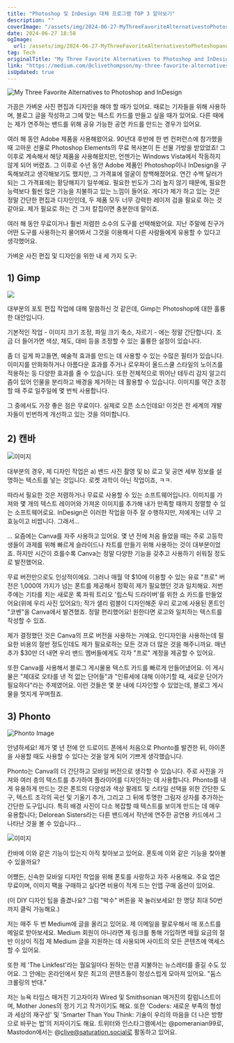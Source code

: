 ```yaml
---
title: "Photoshop 및 InDesign 대체 프로그램 TOP 3 알아보기"
description: ""
coverImage: "/assets/img/2024-06-27-MyThreeFavoriteAlternativestoPhotoshopandInDesign_0.png"
date: 2024-06-27 18:58
ogImage:
  url: /assets/img/2024-06-27-MyThreeFavoriteAlternativestoPhotoshopandInDesign_0.png
tag: Tech
originalTitle: "My Three Favorite Alternatives to Photoshop and InDesign"
link: "https://medium.com/@clivethompson/my-three-favorite-alternatives-to-photoshop-and-indesign-23c269410553"
isUpdated: true
---
```


![My Three Favorite Alternatives to Photoshop and InDesign](/assets/img/2024-06-27-MyThreeFavoriteAlternativestoPhotoshopandInDesign_0.png)

가끔은 가벼운 사진 편집과 디자인을 해야 할 때가 있어요. 때로는 기자들을 위해 사용하며, 블로그 글을 작성하고 그에 맞는 텍스트 카드를 만들고 싶을 때가 있어요. 다른 때에는 제가 연주하는 밴드를 위해 공유 가능한 공연 카드를 만드는 경우가 있어요.

여러 해 동안 Adobe 제품을 사용해왔어요. 90년대 후반에 한 번 컨퍼런스에 참가했을 때 고마운 선물로 Photoshop Elements의 무료 복사본이 든 선물 가방을 받았었죠! 그 이후로 계속해서 해당 제품을 사용해왔지만, 언젠가는 Windows Vista에서 작동하지 않게 되어 버렸죠. 그 이후로 수년 동안 Adobe 제품인 Photoshop이나 InDesign을 구독해보려고 생각해보기도 했지만, 그 가격표에 얼굴이 창백해졌어요. 연간 수백 달러가 되는 그 가격표에는 황당해지기 일쑤예요. 필요한 빈도가 그리 높지 않기 때문에, 필요한 능력보다 훨씬 많은 기능을 지불하고 있는 느낌이 들어요. 게다가 제가 하고 있는 것은 정말 간단한 편집과 디자인인데, 두 제품 모두 너무 강력한 레이저 검을 필요로 하는 것 같아요. 제가 필요로 하는 건 그저 칼집이면 충분한데 말이죠.

<!-- cozy-coder - 수평 -->

<ins class="adsbygoogle"
     style="display:block"
     data-ad-client="ca-pub-4877378276818686"
     data-ad-slot="1107185301"
     data-ad-format="auto"
     data-full-width-responsive="true"></ins>

<script>
     (adsbygoogle = window.adsbygoogle || []).push({});
</script>

여러 해 동안 무료이거나 훨씬 저렴한 소수의 도구를 선택해왔어요. 지난 주말에 친구가 어떤 도구를 사용하는지 물어봐서 그것을 이용해서 다른 사람들에게 유용할 수 있다고 생각했어요.

가벼운 사진 편집 및 디자인을 위한 내 세 가지 도구:

## 1) Gimp

<img src="/assets/img/2024-06-27-MyThreeFavoriteAlternativestoPhotoshopandInDesign_1.png" />

<!-- cozy-coder - 수평 -->

<ins class="adsbygoogle"
     style="display:block"
     data-ad-client="ca-pub-4877378276818686"
     data-ad-slot="1107185301"
     data-ad-format="auto"
     data-full-width-responsive="true"></ins>

<script>
     (adsbygoogle = window.adsbygoogle || []).push({});
</script>

대부분의 포토 편집 작업에 대해 말씀하신 것 같은데, Gimp는 Photoshop에 대한 훌륭한 대안입니다.

기본적인 작업 - 이미지 크기 조정, 파일 크기 축소, 자르기 - 에는 정말 간단합니다. 조금 더 들어가면 색상, 채도, 대비 등을 조정할 수 있는 훌륭한 설정이 있습니다.

좀 더 깊게 파고들면, 예술적 효과를 만드는 데 사용할 수 있는 수많은 필터가 있습니다. 이미지를 만화화하거나 아름다운 효과를 주거나 로우파이 올드스쿨 스타일의 노이즈를 적용하는 등 다양한 효과를 줄 수 있습니다. 또한 전체적으로 뛰어난 테두리 감지 알고리즘이 있어 인물을 분리하고 배경을 제거하는 데 활용할 수 있습니다. 이미지를 약간 조정할 때 주로 일주일에 몇 번씩 사용합니다.

그 중에서도 가장 좋은 점은 무료이다. 실제로 오픈 소스인데요! 이것은 전 세계의 개발자들이 빈번하게 개선하고 있는 것을 의미합니다.

<!-- cozy-coder - 수평 -->

<ins class="adsbygoogle"
     style="display:block"
     data-ad-client="ca-pub-4877378276818686"
     data-ad-slot="1107185301"
     data-ad-format="auto"
     data-full-width-responsive="true"></ins>

<script>
     (adsbygoogle = window.adsbygoogle || []).push({});
</script>

## 2) 캔바

![이미지](/assets/img/2024-06-27-MyThreeFavoriteAlternativestoPhotoshopandInDesign_2.png)

대부분의 경우, 제 디자인 작업은 a) 밴드 사진 촬영 및 b) 로고 및 공연 세부 정보를 설명하는 텍스트를 넣는 것입니다. 로켓 과학이 아닌 작업이죠, ㅋㅋ.

따라서 필요한 것은 저렴하거나 무료로 사용할 수 있는 소프트웨어입니다. 이미지를 가져와 몇 개의 텍스트 레이어와 가져온 이미지를 추가해 내가 만족할 때까지 정렬할 수 있는 소프트웨어로요. InDesign은 이러한 작업을 아주 잘 수행하지만, 저에게는 너무 고효능이고 비쌉니다. 그래서...

<!-- cozy-coder - 수평 -->

<ins class="adsbygoogle"
     style="display:block"
     data-ad-client="ca-pub-4877378276818686"
     data-ad-slot="1107185301"
     data-ad-format="auto"
     data-full-width-responsive="true"></ins>

<script>
     (adsbygoogle = window.adsbygoogle || []).push({});
</script>

... 요즘에는 Canva를 자주 사용하고 있어요. 몇 년 전에 처음 들었을 때는 주로 고등학생들이 과제를 위해 빠르게 슬라이드나 차트를 만들기 위해 사용하는 것이 대부분이었죠. 하지만 시간이 흐를수록 Canva는 정말 다양한 기능을 갖추고 사용하기 쉬워질 정도로 발전했어요.

무료 버전만으로도 인상적이에요. 그러나 매월 약 $10에 이용할 수 있는 유료 "프로" 버전은 1,000여 가지가 넘는 폰트를 제공해서 정확히 제가 필요했던 것과 일치해요. 저번 주에는 기타를 치는 새로운 록 파워 트리오 '립스틱 드라이버'를 위한 쇼 카드를 만들었어요(위에 우리 사진 있어요!); 작가 샐리 럼블이 디자인해준 우리 로고에 사용된 폰트인 "코벤"을 Canva에서 발견했죠. 정말 편리했어요! 원한다면 로고와 일치하는 텍스트를 작성할 수 있죠.

제가 결정했던 것은 Canva의 프로 버전을 사용하는 거예요. 인디자인을 사용하는데 필요한 비용의 절반 정도인데도 제가 필요로하는 모든 것과 더 많은 것을 해주니까요. 매년 추가 $30만 더 내면 우리 밴드 멤버들에게도 각자 "프로" 계정을 제공할 수 있어요.

또한 Canva를 사용해서 블로그 게시물용 텍스트 카드를 빠르게 만들어냈어요. 이 게시물은 "제대로 오타를 낸 적 없는 단어들"과 "인류세에 대해 이야기할 때, 새로운 단어가 필요하다"라는 주제였어요. 이런 것들은 몇 분 내에 디자인할 수 있었는데, 블로그 게시물을 멋지게 꾸며줬죠.

<!-- cozy-coder - 수평 -->

<ins class="adsbygoogle"
     style="display:block"
     data-ad-client="ca-pub-4877378276818686"
     data-ad-slot="1107185301"
     data-ad-format="auto"
     data-full-width-responsive="true"></ins>

<script>
     (adsbygoogle = window.adsbygoogle || []).push({});
</script>

## 3) Phonto

![Phonto Image](/assets/img/2024-06-27-MyThreeFavoriteAlternativestoPhotoshopandInDesign_3.png)

안녕하세요! 제가 몇 년 전에 안 드로이드 폰에서 처음으로 Phonto를 발견한 뒤, 아이폰을 사용할 때도 사용할 수 있다는 것을 알게 되어 기쁘게 생각했습니다.

Phonto는 Canva의 더 간단하고 모바일 버전으로 생각할 수 있습니다. 주로 사진을 가져와 여러 층의 텍스트를 추가하여 플라이어를 디자인하는 데 사용합니다. Phonto를 내게 유용하게 만드는 것은 폰트의 다양성과 색상 팔레트 및 스타일 선택을 위한 간단한 도구, 텍스트 조각의 곡선 및 기울기 추가, 그리고 그 뒤에 투명한 그림자 상자를 추가하는 간단한 도구입니다. 특히 배경 사진이 다소 복잡할 때 텍스트를 보이게 만드는 데 매우 유용합니다; Delorean Sisters라는 다른 밴드에서 작년에 연주한 공연용 카드에서 그 나타난 것을 볼 수 있습니다...

<!-- cozy-coder - 수평 -->

<ins class="adsbygoogle"
     style="display:block"
     data-ad-client="ca-pub-4877378276818686"
     data-ad-slot="1107185301"
     data-ad-format="auto"
     data-full-width-responsive="true"></ins>

<script>
     (adsbygoogle = window.adsbygoogle || []).push({});
</script>

![이미지](/assets/img/2024-06-27-MyThreeFavoriteAlternativestoPhotoshopandInDesign_4.png)

칸바에 이와 같은 기능이 있는지 아직 찾아보고 있어요. 폰토에 이와 같은 기능을 찾아볼 수 있을까요?

어쨌든, 신속한 모바일 디자인 작업을 위해 폰토를 사랑하고 자주 사용해요. 주요 앱은 무료이며, 이미지 팩을 구매하고 싶다면 비용이 적게 드는 인앱 구매 옵션이 있어요.

(이 DIY 디자인 팁을 즐겼나요? 그럼 "박수" 버튼을 꾹 눌러보세요! 한 명당 최대 50번까지 클릭 가능해요.)

<!-- cozy-coder - 수평 -->

<ins class="adsbygoogle"
     style="display:block"
     data-ad-client="ca-pub-4877378276818686"
     data-ad-slot="1107185301"
     data-ad-format="auto"
     data-full-width-responsive="true"></ins>

<script>
     (adsbygoogle = window.adsbygoogle || []).push({});
</script>

저는 매주 두 번 Medium에 글을 올리고 있어요. 제 이메일을 팔로우해서 매 포스트를 메일로 받아보세요. Medium 회원이 아니라면 제 링크를 통해 가입하면 매월 요금의 절반 이상이 직접 제 Medium 글을 지원하는 데 사용되며 사이트의 모든 콘텐츠에 액세스할 수 있어요.

또한 제 'The Linkfest'라는 월요일마다 원하는 만큼 지불하는 뉴스레터를 즐길 수도 있어요. 그 안에는 온라인에서 찾은 최고의 콘텐츠들이 정성스럽게 모아져 있어요. "둠스크롤링의 반대."

저는 뉴욕 타임스 매거진 기고자이자 Wired 및 Smithsonian 매거진의 칼럼니스트이며, Mother Jones의 정기 기고 작가이기도 해요. 또한 'Coders: 새로운 부족의 형성과 세상의 재구성' 및 'Smarter Than You Think: 기술이 우리의 마음을 더 나은 방향으로 바꾸는 법'의 저자이기도 해요. 트위터와 인스타그램에서는 @pomeranian99로, Mastodon에서는 @clive@saturation.social로 활동하고 있어요.
